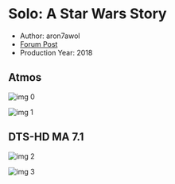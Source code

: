 # Solo: A Star Wars Story

* Author: aron7awol
* [Forum Post](https://www.avsforum.com/threads/bass-eq-for-filtered-movies.2995212/post-56783448)
* Production Year: 2018

## Atmos

![img 0](https://i.imgur.com/KfsYFVr.jpg)

![img 1](https://i.imgur.com/1M4fmD6.jpg)

## DTS-HD MA 7.1

![img 2](https://fanart.tv/fanart/movies/348350/moviethumb/untitled-han-solo-star-wars-anthology-film-5a44a9e236e7d.jpg)

![img 3](https://i.imgur.com/AppNTUd.png)

